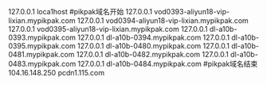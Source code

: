 127.0.0.1 loca1host
#pikpak域名开始
127.0.0.1 vod0393-aliyun18-vip-lixian.mypikpak.com
127.0.0.1 vod0394-aliyun18-vip-lixian.mypikpak.com
127.0.0.1 vod0395-aliyun18-vip-lixian.mypikpak.com
127.0.0.1 dl-a10b-0393.mypikpak.com
127.0.0.1 dl-a10b-0394.mypikpak.com
127.0.0.1 dl-a10b-0395.mypikpak.com
127.0.0.1 dl-a10b-0480.mypikpak.com
127.0.0.1 dl-a10b-0481.mypikpak.com
127.0.0.1 dl-a10b-0482.mypikpak.com
127.0.0.1 dl-a10b-0483.mypikpak.com
127.0.0.1 dl-a10b-0484.mypikpak.com
#pikpak域名结束
104.16.148.250 pcdn1.115.com
